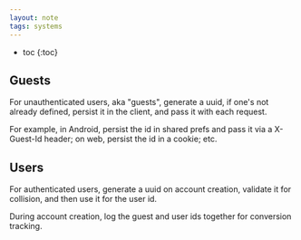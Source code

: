 ```yaml
---
layout: note
tags: systems
---
```



* toc
{:toc}


## Guests

For unauthenticated users, aka "guests", generate a uuid, if one's not already defined, persist it in the client, and pass it with each request.

For example, in Android, persist the id in shared prefs and pass it via a X-Guest-Id header; on web, persist the id in a cookie; etc.


## Users

For authenticated users, generate a uuid on account creation, validate it for collision, and then use it for the user id.

During account creation, log the guest and user ids together for conversion tracking.

